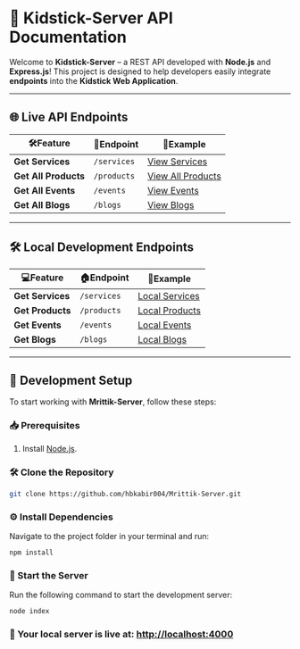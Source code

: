 # 🚀 Kidstick-Server API Documentation

Welcome to **Kidstick-Server** – a REST API developed with **Node.js** and **Express.js**!
This project is designed to help developers easily integrate **endpoints** into the **Kidstick Web Application**.

---

## 🌐 Live API Endpoints

| 🛠**Feature**        | 🔗**Endpoint** | 📌**Example**                                          |
| -------------------------- | -------------------- | ------------------------------------------------------------ |
| **Get Services**     | `/services`        | [View Services](https://mrittik-server.vercel.app/category)     |
| **Get All Products** | `/products`        | [View All Products](https://mrittik-server.vercel.app/products) |
| **Get All Events**   | `/events`          | [View Events](https://mrittik-server.vercel.app/tags)           |
| **Get All Blogs**    | `/blogs`           | [View Blogs](https://mrittik-server.vercel.app/brands)          |

---

## 🛠 Local Development Endpoints

| 💻**Feature**    | 🏠**Endpoint** | 📌**Example**                           |
| ---------------------- | -------------------- | --------------------------------------------- |
| **Get Services** | `/services`        | [Local Services](http://localhost:4000/services) |
| **Get Products** | `/products`        | [Local Products](http://localhost:4000/products) |
| **Get Events**   | `/events`          | [Local Events](http://localhost:4000/events)     |
| **Get Blogs**    | `/blogs`           | [Local Blogs](http://localhost:4000/blogs)       |

---

## 🔧 Development Setup

To start working with **Mrittik-Server**, follow these steps:

### 📥 Prerequisites

1. Install [Node.js](https://nodejs.org/en).

### 🛠 Clone the Repository

```bash
git clone https://github.com/hbkabir004/Mrittik-Server.git
```

### ⚙️ Install Dependencies

Navigate to the project folder in your terminal and run:

```bash
npm install
```

### 🚀 Start the Server

Run the following command to start the development server:

```bash
node index
```

### 🌟 Your local server is live at: [http://localhost:4000](http://localhost:4000)
